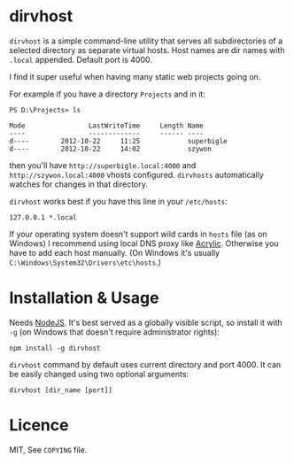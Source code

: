# dirvhost

`dirvhost` is a simple command-line utility that serves all subdirectories of a selected directory as separate virtual hosts. Host names are dir names with `.local` appended. Default port is 4000.

I find it super useful when having many static web projects going on.

For example if you have a directory `Projects` and in it:

    PS D:\Projects> ls

    Mode                LastWriteTime     Length Name
    ----                -------------     ------ ----
    d----        2012-10-22     11:25            superbigle
    d----        2012-10-22     14:02            szywon

then you'll have `http://superbigle.local:4000` and `http://szywon.local:4000` vhosts configured. `dirvhosts` automatically watches for changes in that directory.

`dirvhost` works best if you have this line in your `/etc/hosts`:

    127.0.0.1 *.local

If your operating system doesn't support wild cards in `hosts` file (as on Windows) I recommend using local DNS proxy like [Acrylic](http://sourceforge.net/projects/acrylic/). Otherwise you have to add each host manually. (On Windows it's usually `C:\Windows\System32\Drivers\etc\hosts`.)

# Installation & Usage

Needs [NodeJS](http://nodejs.org). It's best served as a globally visible script, so install it with `-g` (on Windows that doesn't require administrator rights):

    npm install -g dirvhost

`dirvhost` command by default uses current directory and port 4000. It can be easily changed using two optional arguments:

    dirvhost [dir_name [port]]

# Licence

MIT, See `COPYING` file.

